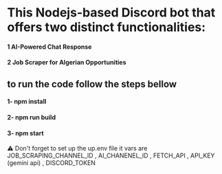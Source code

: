 # This Nodejs-based Discord bot that offers two distinct functionalities:

#### 1 AI-Powered Chat Response
#### 2 Job Scraper for Algerian Opportunities

## to run the code follow the steps bellow


####          1- npm install
####          2- npm run build
####          3- npm start

⚠️ Don't forget to set up the up.env file it vars are JOB_SCRAPING_CHANNEL_ID , AI_CHANENEL_ID , FETCH_API , API_KEY (gemini api) , DISCORD_TOKEN


